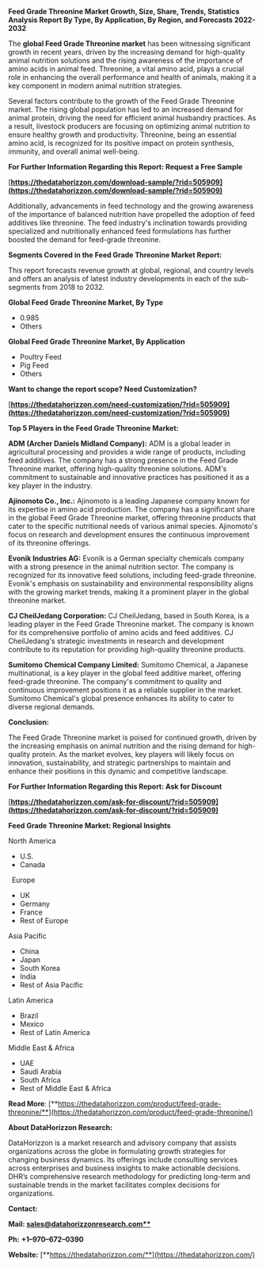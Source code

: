 ﻿**Feed Grade Threonine  Market Growth, Size, Share, Trends, Statistics Analysis Report By Type, By Application, By Region, and Forecasts 2022-2032**

The **global Feed Grade Threonine market** has been witnessing significant growth in recent years, driven by the increasing demand for high-quality animal nutrition solutions and the rising awareness of the importance of amino acids in animal feed. Threonine, a vital amino acid, plays a crucial role in enhancing the overall performance and health of animals, making it a key component in modern animal nutrition strategies. 

Several factors contribute to the growth of the Feed Grade Threonine market. The rising global population has led to an increased demand for animal protein, driving the need for efficient animal husbandry practices. As a result, livestock producers are focusing on optimizing animal nutrition to ensure healthy growth and productivity. Threonine, being an essential amino acid, is recognized for its positive impact on protein synthesis, immunity, and overall animal well-being.

**For Further Information Regarding this Report: Request a Free Sample**	

[**https://thedatahorizzon.com/download-sample/?rid=505909](https://thedatahorizzon.com/download-sample/?rid=505909)** 

Additionally, advancements in feed technology and the growing awareness of the importance of balanced nutrition have propelled the adoption of feed additives like threonine. The feed industry's inclination towards providing specialized and nutritionally enhanced feed formulations has further boosted the demand for feed-grade threonine.

**Segments Covered in the Feed Grade Threonine Market Report:** 

This report forecasts revenue growth at global, regional, and country levels and offers an analysis of latest industry developments in each of the sub-segments from 2018 to 2032.

**Global Feed Grade Threonine Market, By Type**

- 0.985
- Others

**Global Feed Grade Threonine Market, By Application**

- Poultry Feed
- Pig Feed
- Others

**Want to change the report scope? Need Customization?**

[**https://thedatahorizzon.com/need-customization/?rid=505909](https://thedatahorizzon.com/need-customization/?rid=505909)** 

**Top 5 Players in the Feed Grade Threonine Market:**

**ADM (Archer Daniels Midland Company):** ADM is a global leader in agricultural processing and provides a wide range of products, including feed additives. The company has a strong presence in the Feed Grade Threonine market, offering high-quality threonine solutions. ADM's commitment to sustainable and innovative practices has positioned it as a key player in the industry.

**Ajinomoto Co., Inc.:** Ajinomoto is a leading Japanese company known for its expertise in amino acid production. The company has a significant share in the global Feed Grade Threonine market, offering threonine products that cater to the specific nutritional needs of various animal species. Ajinomoto's focus on research and development ensures the continuous improvement of its threonine offerings.

**Evonik Industries AG:** Evonik is a German specialty chemicals company with a strong presence in the animal nutrition sector. The company is recognized for its innovative feed solutions, including feed-grade threonine. Evonik's emphasis on sustainability and environmental responsibility aligns with the growing market trends, making it a prominent player in the global threonine market.

**CJ CheilJedang Corporation:** CJ CheilJedang, based in South Korea, is a leading player in the Feed Grade Threonine market. The company is known for its comprehensive portfolio of amino acids and feed additives. CJ CheilJedang's strategic investments in research and development contribute to its reputation for providing high-quality threonine products.

**Sumitomo Chemical Company Limited:** Sumitomo Chemical, a Japanese multinational, is a key player in the global feed additive market, offering feed-grade threonine. The company's commitment to quality and continuous improvement positions it as a reliable supplier in the market. Sumitomo Chemical's global presence enhances its ability to cater to diverse regional demands.

**Conclusion:**

The Feed Grade Threonine market is poised for continued growth, driven by the increasing emphasis on animal nutrition and the rising demand for high-quality protein. As the market evolves, key players will likely focus on innovation, sustainability, and strategic partnerships to maintain and enhance their positions in this dynamic and competitive landscape.

**For Further Information Regarding this Report: Ask for Discount**	

[**https://thedatahorizzon.com/ask-for-discount/?rid=505909](https://thedatahorizzon.com/ask-for-discount/?rid=505909)**  

**Feed Grade Threonine Market: Regional Insights**

North America

- U.S.
- Canada

` `Europe

- UK
- Germany
- France
- Rest of Europe

Asia Pacific

- China
- Japan
- South Korea
- India
- Rest of Asia Pacific

Latin America

- Brazil
- Mexico
- Rest of Latin America

Middle East & Africa

- UAE
- Saudi Arabia
- South Africa
- Rest of Middle East & Africa

**Read More**: [**https://thedatahorizzon.com/product/feed-grade-threonine/**](https://thedatahorizzon.com/product/feed-grade-threonine/) 

**About DataHorizzon Research:**

DataHorizzon is a market research and advisory company that assists organizations across the globe in formulating growth strategies for changing business dynamics. Its offerings include consulting services across enterprises and business insights to make actionable decisions. DHR’s comprehensive research methodology for predicting long-term and sustainable trends in the market facilitates complex decisions for organizations.

**Contact:**

**Mail: [sales@datahorizzonresearch.com**](mailto:sales@datahorizzonresearch.com)**

**Ph:** **+1–970–672–0390**

**Website:** [**https://thedatahorizzon.com/**](https://thedatahorizzon.com/)


